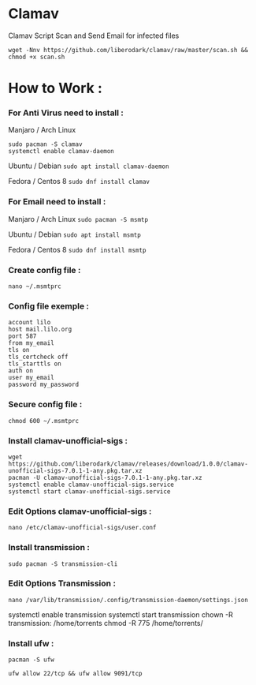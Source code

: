 # Clamav

Clamav Script Scan and Send Email for infected files

```
wget -Nnv https://github.com/liberodark/clamav/raw/master/scan.sh && chmod +x scan.sh
```


# How to Work : 

### For Anti Virus need to install :

Manjaro / Arch Linux
```
sudo pacman -S clamav
systemctl enable clamav-daemon
```

Ubuntu / Debian
`sudo apt install clamav-daemon`

Fedora / Centos 8
`sudo dnf install clamav`

### For Email need to install :

Manjaro / Arch Linux
`sudo pacman -S msmtp`

Ubuntu / Debian
`sudo apt install msmtp`

Fedora / Centos 8
`sudo dnf install msmtp`

### Create config file :

`nano ~/.msmtprc`

### Config file exemple :

```
account lilo
host mail.lilo.org
port 587
from my_email
tls on
tls_certcheck off
tls_starttls on
auth on
user my_email
password my_password
```

### Secure config file :

`chmod 600 ~/.msmtprc`


### Install clamav-unofficial-sigs :

```
wget https://github.com/liberodark/clamav/releases/download/1.0.0/clamav-unofficial-sigs-7.0.1-1-any.pkg.tar.xz
pacman -U clamav-unofficial-sigs-7.0.1-1-any.pkg.tar.xz 
systemctl enable clamav-unofficial-sigs.service
systemctl start clamav-unofficial-sigs.service
```

### Edit Options clamav-unofficial-sigs :

`nano /etc/clamav-unofficial-sigs/user.conf`

### Install transmission :

`sudo pacman -S transmission-cli`

### Edit Options Transmission :

`nano /var/lib/transmission/.config/transmission-daemon/settings.json`

systemctl enable transmission
systemctl start transmission
chown -R transmission: /home/torrents
chmod -R 775 /home/torrents/

### Install ufw :

`pacman -S ufw`

`ufw allow 22/tcp && ufw allow 9091/tcp`
